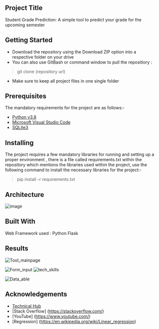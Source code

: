 

## Project Title

Student Grade Prediction: A simple tool to predict your grade for the upcoming semester 

## Getting Started

 - Download the repository using the Download ZIP option into a respective folder on your drive
 - You can also use GitBash or command window to pull the repositiory :

> git clone (repository url)

 - Make sure to keep all project files in one single folder

## Prerequisites
The mandatory requirements for the project are as follows:-
 - [Python v3.8](https://www.python.org/downloads/)
 - [Microsoft Visual Studio Code](https://code.visualstudio.com/download)
 - [SQLite3](https://www.sqlite.org/download.html)

## Installing
The project requires a few mandatory libraries for running and setting up a proper environment , there is a file called requirements.txt within the repository which mentions the libraries used within the project, use the following command to install the necessary libraries for the project:-

> pip install -r requirements.txt

## Architecture 

![image](https://github.com/ShahJainam24/student-grade-predictor/assets/49012105/a9160817-a98e-4f34-9d97-61d19e183e93)

## Built With

Web Framework used : Python Flask

## Results
![Tool_mainpage](https://github.com/ShahJainam24/student-grade-predictor/assets/49012105/3754a32a-99bd-4250-a715-137a83620a2a)

![Form_input](https://github.com/ShahJainam24/student-grade-predictor/assets/49012105/dda57d92-d3d9-49ef-a539-130e587f23de)
![tech_skills](https://github.com/ShahJainam24/student-grade-predictor/assets/49012105/18b60596-62f9-40cd-a4bf-31546c7132f2)

![Data_able](https://github.com/ShahJainam24/student-grade-predictor/assets/49012105/3ce5eea8-5120-4ccb-825d-faf0055d301d)



## Acknowledgements

 - [Technical  Hub](https://technicalhub.io/blog/student-grade-prediction/)
 - [Stack Overflow] (https://stackoverflow.com/)
 - [YouTube] (https://www.youtube.com/)
 - [Regression] (https://en.wikipedia.org/wiki/Linear_regression)
